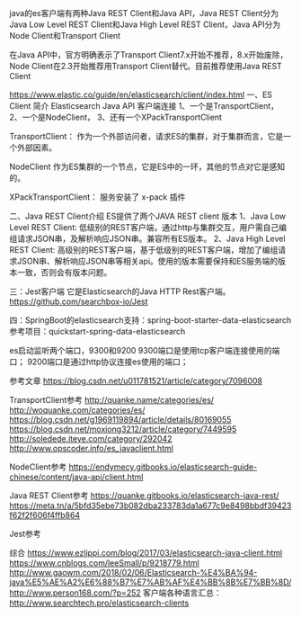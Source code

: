 java的es客户端有两种Java REST Client和Java API，Java REST Client分为Java Low Level REST Client和Java High Level REST Client，Java API分为Node Client和Transport Client

在Java API中，官方明确表示了Transport Client7.x开始不推荐，8.x开始废除，Node Client在2.3开始推荐用Transport Client替代。目前推荐使用Java REST Client



https://www.elastic.co/guide/en/elasticsearch/client/index.html
一、ES Client 简介
Elasticsearch Java API 客户端连接
1、一个是TransportClient，
2、一个是NodeClient，
3、还有一个XPackTransportClient


TransportClient：
作为一个外部访问者，请求ES的集群，对于集群而言，它是一个外部因素。

NodeClient
作为ES集群的一个节点，它是ES中的一环，其他的节点对它是感知的。

XPackTransportClient：
服务安装了 x-pack 插件



二、Java REST Client介绍
ES提供了两个JAVA REST client 版本
1、Java Low Level REST Client: 低级别的REST客户端，通过http与集群交互，用户需自己编组请求JSON串，及解析响应JSON串。兼容所有ES版本。
2、Java High Level REST Client: 高级别的REST客户端，基于低级别的REST客户端，增加了编组请求JSON串、解析响应JSON串等相关api。使用的版本需要保持和ES服务端的版本一致，否则会有版本问题。



三：Jest客户端
它是Elasticsearch的Java HTTP Rest客户端。
https://github.com/searchbox-io/Jest



四：SpringBoot的elasticsearch支持：spring-boot-starter-data-elasticsearch
参考项目：quickstart-spring-data-elasticsearch




es启动监听两个端口，9300和9200
9300端口是使用tcp客户端连接使用的端口；
9200端口是通过http协议连接es使用的端口；



参考文章
https://blog.csdn.net/u011781521/article/category/7096008



TransportClient参考
http://quanke.name/categories/es/
http://woquanke.com/categories/es/
https://blog.csdn.net/g1969119894/article/details/80169055
https://blog.csdn.net/moxiong3212/article/category/7449595
http://soledede.iteye.com/category/292042
http://www.opscoder.info/es_javaclient.html


NodeClient参考
https://endymecy.gitbooks.io/elasticsearch-guide-chinese/content/java-api/client.html



Java REST Client参考
https://quanke.gitbooks.io/elasticsearch-java-rest/
https://meta.tn/a/5bfd35ebe73b082dba233783da1a677c9e8498bbdf39423f62f2f606f4ffb864


Jest参考




综合
https://www.ezlippi.com/blog/2017/03/elasticsearch-java-client.html
https://www.cnblogs.com/leeSmall/p/9218779.html
http://www.gaowm.com/2018/02/06/Elasticsearch-%E4%BA%94-java%E5%AE%A2%E6%88%B7%E7%AB%AF%E4%BB%8B%E7%BB%8D/
http://www.person168.com/?p=252
客户端各种语言汇总：http://www.searchtech.pro/elasticsearch-clients










